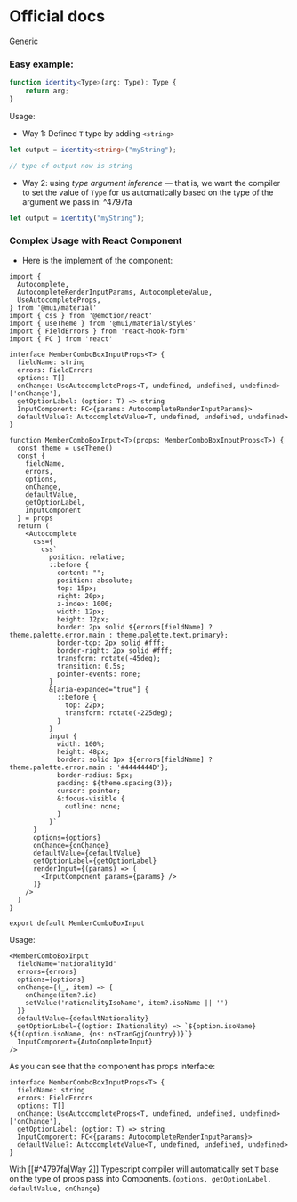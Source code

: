 

# Official docs

[Generic](https://www.typescriptlang.org/docs/handbook/2/generics.html)

### Easy example:

```ts
function identity<Type>(arg: Type): Type {
	return arg;
}
```

Usage:
- Way 1: Defined `T` type by adding `<string>`
```ts
let output = identity<string>("myString");

// type of output now is string
```
- Way 2: using *_type argument inference_* — that is, we want the compiler to set the value of `Type` for us automatically based on the type of the argument we pass in:  ^4797fa
```ts
let output = identity("myString");
```

### Complex Usage with React Component

- Here is the implement of the component:
```tsx
import {
  Autocomplete,
  AutocompleteRenderInputParams, AutocompleteValue,
  UseAutocompleteProps,
} from '@mui/material'
import { css } from '@emotion/react'
import { useTheme } from '@mui/material/styles'
import { FieldErrors } from 'react-hook-form'
import { FC } from 'react'

interface MemberComboBoxInputProps<T> {
  fieldName: string
  errors: FieldErrors
  options: T[]
  onChange: UseAutocompleteProps<T, undefined, undefined, undefined>['onChange'],
  getOptionLabel: (option: T) => string
  InputComponent: FC<{params: AutocompleteRenderInputParams}>
  defaultValue?: AutocompleteValue<T, undefined, undefined, undefined>
}

function MemberComboBoxInput<T>(props: MemberComboBoxInputProps<T>) {
  const theme = useTheme()
  const {
    fieldName,
    errors,
    options,
    onChange,
    defaultValue,
    getOptionLabel,
    InputComponent
  } = props
  return (
    <Autocomplete
      css={
        css`
          position: relative;
          ::before {
            content: "";
            position: absolute;
            top: 15px;
            right: 20px;
            z-index: 1000;
            width: 12px;
            height: 12px;
            border: 2px solid ${errors[fieldName] ? theme.palette.error.main : theme.palette.text.primary};
            border-top: 2px solid #fff;
            border-right: 2px solid #fff;
            transform: rotate(-45deg);
            transition: 0.5s;
            pointer-events: none;
          }
          &[aria-expanded="true"] {
            ::before {
              top: 22px;
              transform: rotate(-225deg);
            }
          }
          input {
            width: 100%;
            height: 48px;
            border: solid 1px ${errors[fieldName] ? theme.palette.error.main : '#4444444D'};
            border-radius: 5px;
            padding: ${theme.spacing(3)};
            cursor: pointer;
            &:focus-visible {
              outline: none;
            }
          }`
      }
      options={options}
      onChange={onChange}
      defaultValue={defaultValue}
      getOptionLabel={getOptionLabel}
      renderInput={(params) => (
        <InputComponent params={params} />
      )}
    />
  )
}

export default MemberComboBoxInput

```

Usage: 
```tsx
<MemberComboBoxInput
  fieldName="nationalityId"
  errors={errors}
  options={options}
  onChange={(_, item) => {
	onChange(item?.id)
	setValue('nationalityIsoName', item?.isoName || '')
  }}
  defaultValue={defaultNationality}
  getOptionLabel={(option: INationality) => `${option.isoName} ${t(option.isoName, {ns: nsTranGgjCountry})}`}
  InputComponent={AutoCompleteInput}
/>

```

As you can see that the component has props interface:
```tsx
interface MemberComboBoxInputProps<T> {
  fieldName: string
  errors: FieldErrors
  options: T[]
  onChange: UseAutocompleteProps<T, undefined, undefined, undefined>['onChange'],
  getOptionLabel: (option: T) => string
  InputComponent: FC<{params: AutocompleteRenderInputParams}>
  defaultValue?: AutocompleteValue<T, undefined, undefined, undefined>
}
```

With [[#^4797fa|Way 2]] Typescript compiler will automatically set `T` base on the type of props pass into Components. (`options, getOptionLabel, defaultValue, onChange`)
